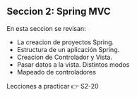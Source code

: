 ## Seccion 2: Spring MVC

En esta seccion se revisan:
- La creacion de proyectos Spring.
- Estructura de un aplicación Spring.
- Creacion de Controlador y Vista.
- Pasar datos a la vista. Distintos modos
- Mapeado de controladores 

Lecciones a practicar :point_right: S2-20